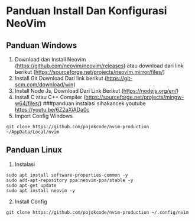 # Panduan Install Dan Konfigurasi NeoVim
## Panduan Windows
1. Download dan Install Neovim (https://github.com/neovim/neovim/releases) atau download dari link berikut (https://sourceforge.net/projects/neovim.mirror/files/)
2. Install Git Download Dari link berikut (https://git-scm.com/download/win)
3. Install Node Js, Download Dari Link Berikut (https://nodejs.org/en/)
4. Install C atau C++ Compiler (https://sourceforge.net/projects/mingw-w64/files/)
  ###panduan instalasi sihakancek youtube
  https://youtu.be/6Z2aXiADa0c
5. Import Config Windows
  ```
  git clone https://github.com/pojokcode/nvim-production ~/AppData/Local/nvim
  ```
  
 ## Panduan Linux
 1. Instalasi
  ```
 sudo apt install software-properties-common -y
 sudo add-apt-repository ppa:neovim-ppa/stable -y
 sudo apt-get update
 sudo apt install neovim -y
  ```
  2. Install Config
  ```
  git clone https://github.com/pojokcode/nvim-production ~/.config/nvim
  ```
 


